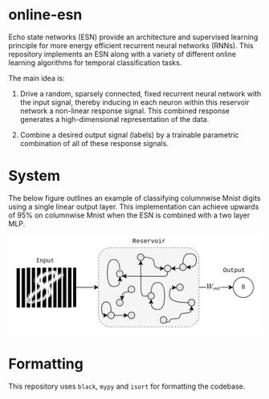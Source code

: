 # online-esn
Echo state networks (ESN) provide an architecture and supervised learning principle for more energy efficient recurrent neural networks (RNNs). This repository implements an ESN along with a variety of different online learning algorithms for temporal classification tasks.

The main idea is:

1. Drive a random, sparsely connected, fixed recurrent neural network with the input signal, thereby inducing in each neuron within this reservoir network a non-linear response signal. This combined response generates a high-dimensional representation of the data.
    
2. Combine a desired output signal (labels) by a trainable parametric combination of all of these response signals.

# System
The below figure outlines an example of classifying columnwise Mnist digits using a single linear output layer. This implementation can achieve upwards of 95% on columnwise Mnist when the ESN is combined with a two layer MLP.

<span style="display:block;text-align:center">![Image of framework](transformation-example.png)</span>

# Formatting
This repository uses `black`, `mypy` and `isort` for formatting the codebase.

